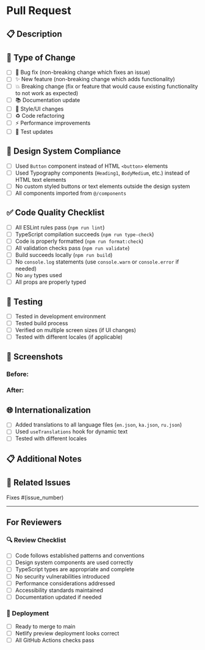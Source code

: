 # Pull Request

## 📋 Description

<!-- Provide a brief description of the changes in this PR -->

## 🔄 Type of Change

<!-- Mark the relevant option with an "x" -->

- [ ] 🐛 Bug fix (non-breaking change which fixes an issue)
- [ ] ✨ New feature (non-breaking change which adds functionality)
- [ ] 💥 Breaking change (fix or feature that would cause existing functionality
      to not work as expected)
- [ ] 📚 Documentation update
- [ ] 🎨 Style/UI changes
- [ ] ♻️ Code refactoring
- [ ] ⚡ Performance improvements
- [ ] 🧪 Test updates

## 🎯 Design System Compliance

<!-- Ensure you're following our design system rules -->

- [ ] Used `Button` component instead of HTML `<button>` elements
- [ ] Used Typography components (`Heading1`, `BodyMedium`, etc.) instead of
      HTML text elements
- [ ] No custom styled buttons or text elements outside the design system
- [ ] All components imported from `@/components`

## ✅ Code Quality Checklist

<!-- Verify all quality checks pass -->

- [ ] All ESLint rules pass (`npm run lint`)
- [ ] TypeScript compilation succeeds (`npm run type-check`)
- [ ] Code is properly formatted (`npm run format:check`)
- [ ] All validation checks pass (`npm run validate`)
- [ ] Build succeeds locally (`npm run build`)
- [ ] No `console.log` statements (use `console.warn` or `console.error` if
      needed)
- [ ] No `any` types used
- [ ] All props are properly typed

## 🔧 Testing

<!-- Describe how you tested your changes -->

- [ ] Tested in development environment
- [ ] Tested build process
- [ ] Verified on multiple screen sizes (if UI changes)
- [ ] Tested with different locales (if applicable)

## 📸 Screenshots

<!-- If applicable, add screenshots to help explain your changes -->

### Before:

<!-- Screenshot of the old state -->

### After:

<!-- Screenshot of the new state -->

## 🌐 Internationalization

<!-- If your changes affect UI text -->

- [ ] Added translations to all language files (`en.json`, `ka.json`, `ru.json`)
- [ ] Used `useTranslations` hook for dynamic text
- [ ] Tested with different locales

## 📋 Additional Notes

<!-- Any additional information, context, or notes for reviewers -->

## 🔗 Related Issues

<!-- Link to any related issues -->

Fixes #(issue_number)

---

## For Reviewers

### 🔍 Review Checklist

- [ ] Code follows established patterns and conventions
- [ ] Design system components are used correctly
- [ ] TypeScript types are appropriate and complete
- [ ] No security vulnerabilities introduced
- [ ] Performance considerations addressed
- [ ] Accessibility standards maintained
- [ ] Documentation updated if needed

### 🚀 Deployment

- [ ] Ready to merge to main
- [ ] Netlify preview deployment looks correct
- [ ] All GitHub Actions checks pass
